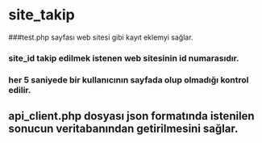 # site_takip

###test.php sayfası web sitesi gibi kayıt eklemyi sağlar.

<script src="siteaccess.js"></script>
<script>
    let site_id = 1;
    setInterval(() => veri_gonder(site_id), 5000);
</script>



### site_id takip edilmek istenen web sitesinin id numarasıdır.
### her 5 saniyede bir kullanıcının sayfada olup olmadığı kontrol edilir.


##  api_client.php dosyası json formatında istenilen sonucun veritabanından getirilmesini sağlar.

